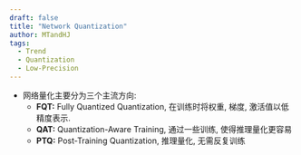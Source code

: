 ```yaml
---
draft: false
title: "Network Quantization"
author: MTandHJ
tags:
  - Trend
  - Quantization
  - Low-Precision
---
```



- 网络量化主要分为三个主流方向:
    - **FQT:** Fully Quantized Quantization, 在训练时将权重, 梯度, 激活值以低精度表示.
    - **QAT:** Quantization-Aware Training, 通过一些训练, 使得推理量化更容易
    - **PTQ:** Post-Training Quantization, 推理量化, 无需反复训练

<!-- 使用更高效的CSS加载方式 -->
<link rel="stylesheet" href="/css/timeline.css">

<div id="timeline">
  <!-- 时间线将由 JavaScript 自动生成 -->
</div>

<script>
// 时间线数据
window.timelineData = [

  {
    "date": "2025-05-02",
    "title": "Low-Precision Training of Large Language Models: Methods, Challenges, and Opportunities",
    "description": "Survey, 调研了一系列低精度训练方法",
    "paperUrl": "https://arxiv.org/abs/2505.01043",
    "importance": "novel"
  },

  {
    "date": "2023-06-21",
    "title": "Training Transformers with 4-bit Integers",
    "description": "4-bit FQT, 针对 transformers 4-bit 量化提出了一系列解决方法",
    "paperUrl": "https://arxiv.org/pdf/2306.11987",
    "importance": "novel"
  },

  {
    "date": "2023-06-01",
    "title": "AWQ",
    "description": "4-bit PTQ, 通过 Weight, Activation 的互补 Scaling 解决激活值的异常值",
    "paperUrl": "https://arxiv.org/abs/2306.00978",
    "importance": "seminal"
  },

  {
    "date": "2021-12-19",
    "title": "LUQ",
    "description": "4-bit QAT, 通过 Logarithmic Unbiased Quantization 来更好地适应对数形状的梯度分布",
    "paperUrl": "https://arxiv.org/abs/2112.10769",
    "importance": "emmm"
  },

  {
    "date": "2021-01-25",
    "title": "CPT",
    "description": "Cyclic Precision Training, 类似 CosineAnnealingWarmRestarts 的 Precision 循环机制",
    "paperUrl": "/posts/cpt/",
    "importance": "novel"
  },

  {
    "date": "2020-06-01",
    "title": "Ultra-Low Precision 4-bit Training of Deep Neural Networks",
    "description": "4-bit FQT, 提出一种特殊的 FP4 format 以及 Grad Scale 机制来实现 4-bit 量化",
    "paperUrl": "https://proceedings.neurips.cc/paper_files/paper/2020/file/13b919438259814cd5be8cb45877d577-Paper.pdf",
    "importance": "emmm"
  },

  {
    "date": "2019-04-26",
    "title": "SWALP",
    "description": "FQT, 通过 Stochastic Weight Averaging 稳定低精度训练",
    "paperUrl": "/posts/swalp",
    "importance": "emmm"
  },

  {
    "date": "2019-01-23",
    "title": "Backprop with Approximate Activations for Memory-efficient Network Training",
    "description": "针对使用 BatchNorm, ReLU 特殊的反向传播机制",
    "paperUrl": "https://arxiv.org/abs/1901.07988",
    "importance": "emmm"
  },

  {
    "date": "2019-01-01",
    "title": "HAWQ",
    "description": "QAT, 通过首特征值确定 block 所需的 bitwidth, 并通过 multi-state fine-tuning 恢复精度",
    "paperUrl": "https://ieeexplore.ieee.org/document/9009512/",
    "importance": "emmm"
  },

  {
    "date": "2018-12-19",
    "title": "Training Deep Neural Networks with 8-bit Floating Point Numbers",
    "description": "8-bit FQT, 特殊的 FP8 格式 + Chunk-based accumulation + stochastic rounding",
    "paperUrl": "https://arxiv.org/abs/1812.08011",
    "importance": "novel"
  },

  {
    "date": "2018-05-25",
    "title": "Range Batch Normalization",
    "description": "8-bit FQT, 改进低精度训练中 BN 的数值不稳定的问题",
    "paperUrl": "https://arxiv.org/abs/1805.11046",
    "importance": "novel"
  },

  {
    "date": "2017-10-10",
    "title": "Mixed Precision Training",
    "description": "FQT, FP16 混合精度训练的开山之作",
    "paperUrl": "https://arxiv.org/abs/1710.03740",
    "importance": "seminal"
  },

  {
    "date": "2017-02-10",
    "title": "INQ",
    "description": "QAT, 一步一步地量化网络",
    "paperUrl": "https://arxiv.org/abs/1702.03044",
    "importance": "emmm"
  },

  {
    "date": "2015-02-09",
    "title": "Deep Learning with Limited Numerical Precision",
    "description": "深度学习中初步尝试低精度训练, 提出了很多 tricks",
    "paperUrl": "https://arxiv.org/abs/1502.02551",
    "importance": "emmm"
  },


];
</script>

<!-- 使用defer属性延迟执行脚本，不阻塞页面渲染 -->
<script src="/js/timeline.js" defer></script>